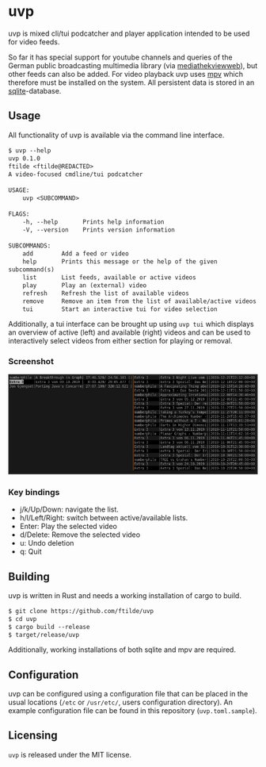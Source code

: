 # uvp

uvp is mixed cli/tui podcatcher and player application intended to be used for
video feeds.

So far it has special support for youtube channels and queries of the German
public broadcasting multimedia library (via
[mediathekviewweb](https://mediathekviewweb.de/)), but other feeds can also be
added.  For video playback uvp uses [mpv](https://mpv.io) which therefore must
be installed on the system.  All persistent data is stored in an
[sqlite](https://sqlite.org/index.html)-database.

## Usage

All functionality of uvp is available via the command line interface.

```
$ uvp --help
uvp 0.1.0
ftilde <ftilde@REDACTED>
A video-focused cmdline/tui podcatcher

USAGE:
    uvp <SUBCOMMAND>

FLAGS:
    -h, --help       Prints help information
    -V, --version    Prints version information

SUBCOMMANDS:
    add        Add a feed or video
    help       Prints this message or the help of the given subcommand(s)
    list       List feeds, available or active videos
    play       Play an (external) video
    refresh    Refresh the list of available videos
    remove     Remove an item from the list of available/active videos
    tui        Start an interactive tui for video selection
```

Additionally, a tui interface can be brought up using `uvp tui` which displays
an overview of active (left) and available (right) videos and can be used to
interactively select videos from either section for playing or removal.

### Screenshot
![](screenshot.png)

### Key bindings
* j/k/Up/Down: navigate the list.
* h/l/Left/Right: switch between active/available lists.
* Enter: Play the selected video
* d/Delete: Remove the selected video
* u: Undo deletion
* q: Quit

## Building

uvp is written in Rust and needs a working installation of cargo to build.

```
$ git clone https://github.com/ftilde/uvp
$ cd uvp
$ cargo build --release
$ target/release/uvp
```

Additionally, working installations of both sqlite and mpv are required.

## Configuration
uvp can be configured using a configuration file that can be placed in the
usual locations (`/etc` or `/usr/etc/`, users configuration directory). An
example configuration file can be found in this repository (`uvp.toml.sample`).

## Licensing

`uvp` is released under the MIT license.
